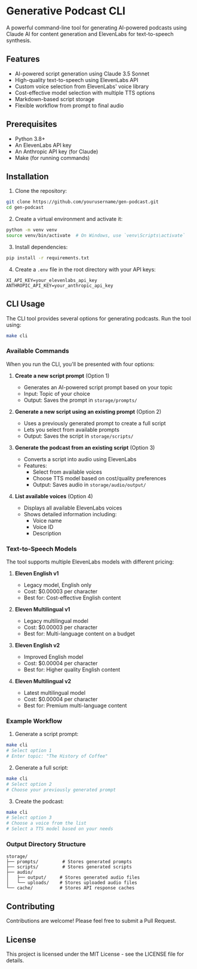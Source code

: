 # Generative Podcast CLI

A powerful command-line tool for generating AI-powered podcasts using Claude AI for content generation and ElevenLabs for text-to-speech synthesis.

## Features

- AI-powered script generation using Claude 3.5 Sonnet
- High-quality text-to-speech using ElevenLabs API
- Custom voice selection from ElevenLabs' voice library
- Cost-effective model selection with multiple TTS options
- Markdown-based script storage
- Flexible workflow from prompt to final audio

## Prerequisites

- Python 3.8+
- An ElevenLabs API key
- An Anthropic API key (for Claude)
- Make (for running commands)

## Installation

1. Clone the repository:
```bash
git clone https://github.com/yourusername/gen-podcast.git
cd gen-podcast
```

2. Create a virtual environment and activate it:
```bash
python -m venv venv
source venv/bin/activate  # On Windows, use `venv\Scripts\activate`
```

3. Install dependencies:
```bash
pip install -r requirements.txt
```

4. Create a `.env` file in the root directory with your API keys:
```env
XI_API_KEY=your_elevenlabs_api_key
ANTHROPIC_API_KEY=your_anthropic_api_key
```

## CLI Usage

The CLI tool provides several options for generating podcasts. Run the tool using:

```bash
make cli
```

### Available Commands

When you run the CLI, you'll be presented with four options:

1. **Create a new script prompt** (Option 1)
   - Generates an AI-powered script prompt based on your topic
   - Input: Topic of your choice
   - Output: Saves the prompt in `storage/prompts/`

2. **Generate a new script using an existing prompt** (Option 2)
   - Uses a previously generated prompt to create a full script
   - Lets you select from available prompts
   - Output: Saves the script in `storage/scripts/`

3. **Generate the podcast from an existing script** (Option 3)
   - Converts a script into audio using ElevenLabs
   - Features:
     - Select from available voices
     - Choose TTS model based on cost/quality preferences
     - Output: Saves audio in `storage/audio/output/`

4. **List available voices** (Option 4)
   - Displays all available ElevenLabs voices
   - Shows detailed information including:
     - Voice name
     - Voice ID
     - Description

### Text-to-Speech Models

The tool supports multiple ElevenLabs models with different pricing:

1. **Eleven English v1**
   - Legacy model, English only
   - Cost: $0.00003 per character
   - Best for: Cost-effective English content

2. **Eleven Multilingual v1**
   - Legacy multilingual model
   - Cost: $0.00003 per character
   - Best for: Multi-language content on a budget

3. **Eleven English v2**
   - Improved English model
   - Cost: $0.00004 per character
   - Best for: Higher quality English content

4. **Eleven Multilingual v2**
   - Latest multilingual model
   - Cost: $0.00004 per character
   - Best for: Premium multi-language content

### Example Workflow

1. Generate a script prompt:
```bash
make cli
# Select option 1
# Enter topic: "The History of Coffee"
```

2. Generate a full script:
```bash
make cli
# Select option 2
# Choose your previously generated prompt
```

3. Create the podcast:
```bash
make cli
# Select option 3
# Choose a voice from the list
# Select a TTS model based on your needs
```

### Output Directory Structure

```
storage/
├── prompts/         # Stores generated prompts
├── scripts/         # Stores generated scripts
├── audio/
│   ├── output/     # Stores generated audio files
│   └── uploads/    # Stores uploaded audio files
└── cache/          # Stores API response caches
```

## Contributing

Contributions are welcome! Please feel free to submit a Pull Request.

## License

This project is licensed under the MIT License - see the LICENSE file for details.
